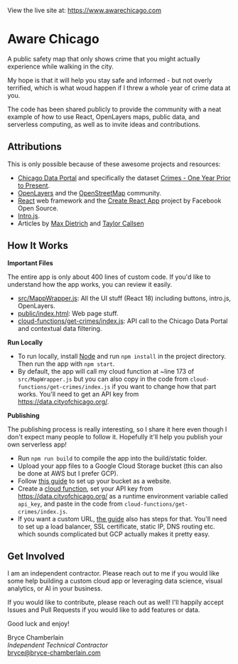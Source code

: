 View the live site at: https://www.awarechicago.com

# Aware Chicago

A public safety map that only shows crime that you might actually experience while walking in the city.

My hope is that it will help you stay safe and informed - but not overly terrified, which is what woud happen if I threw a whole year of crime data at you.

The code has been shared publicly to provide the community with a neat example of how to use React, OpenLayers maps, public data, and serverless computing, as well as to invite ideas and contributions. 

## Attributions

This is only possible because of these awesome projects and resources:

* [Chicago Data Portal](https://data.cityofchicago.org/) and specifically the dataset [Crimes - One Year Prior to Present](https://data.cityofchicago.org/Public-Safety/Crimes-One-year-prior-to-present/x2n5-8w5q").
* [OpenLayers](https://openlayers.org/) and the [OpenStreetMap](https://www.openstreetmap.org/) community.
* [React](https://react.dev/) web framework and the [Create React App](https://create-react-app.dev/) project by Facebook Open Source.
* [Intro.js](https://introjs.com/).
* Articles by [Max Dietrich](https://mxd.codes/articles/how-to-create-a-web-map-with-open-layers-and-react) and [Taylor Callsen](https://taylor.callsen.me/using-openlayers-with-react-functional-components/)

## How It Works

**Important Files**

The entire app is only about 400 lines of custom code. If you'd like to understand how the app works, you can review it easily.

* [src/MappWrapper.js](https://github.com/superchordate/aware-chicago/blob/main/src/MapWrapper.js): All the UI stuff (React 18) including buttons, intro.js, OpenLayers. 
* [public/index.html](https://github.com/superchordate/aware-chicago/blob/main/public/index.html): Web page stuff. 
* [cloud-functions/get-crimes/index.js](https://github.com/superchordate/aware-chicago/blob/main/cloud-functions/get-crimes/index.js): API call to the Chicago Data Portal and contextual data filtering. 

**Run Locally**

* To run locally, install [Node](https://nodejs.org/en/download) and run `npm install` in the project directory. Then run the app with `npm start`. 
* By default, the app will call my cloud function at ~line 173 of `src/MapWrapper.js` but you can also copy in the code from `cloud-functions/get-crimes/index.js` if you want to change how that part works. You'll need to get an API key from https://data.cityofchicago.org/. 

**Publishing**

The publishing process is really interesting, so I share it here even though I don't expect many people to follow it. Hopefully it'll help you publish your own serverless app!

* Run `npm run build` to compile the app into the build/static folder. 
* Upload your app files to a Google Cloud Storage bucket (this can also be done at AWS but I prefer GCP).
* Follow [this guide](https://cloud.google.com/storage/docs/hosting-static-website) to set up your bucket as a website. 
* Create a [cloud function](https://cloud.google.com/functions/?hl=en), set your API key from https://data.cityofchicago.org/ as a runtime environment variable called `api_key`, and paste in the code from `cloud-functions/get-crimes/index.js`.
* If you want a custom URL, [the guide](https://cloud.google.com/storage/docs/hosting-static-website) also has steps for that. You'll need to set up a load balancer, SSL certificate, static IP, DNS routing etc. which sounds complicated but GCP actually makes it pretty easy. 

## Get Involved

I am an independent contractor. Please reach out to me if you would like some help building a custom cloud app or leveraging data science, visual analytics, or AI in your business. 

If you would like to contribute, please reach out as well! I'll happily accept Issues and Pull Requests if you would like to add features or data. 

Good luck and enjoy!

Bryce Chamberlain  
_Independent Technical Contractor_  
bryce@bryce-chamberlain.com

